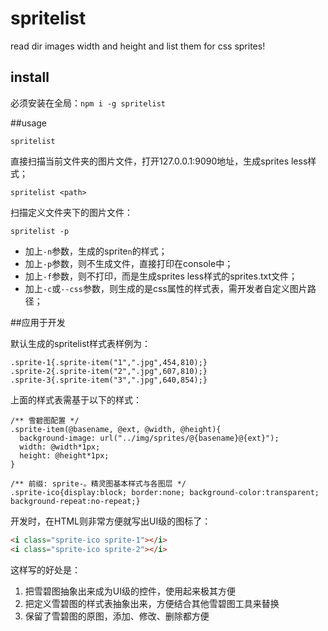 # spritelist

read dir images width and height and list them for css sprites!

## install

必须安装在全局：`npm i -g spritelist`

##usage

```shell
spritelist
```

直接扫描当前文件夹的图片文件，打开127.0.0.1:9090地址，生成sprites less样式；

```shell
spritelist <path>
```

扫描定义<path>文件夹下的图片文件：

```shell
spritelist -p
```

* 加上`-n`参数，生成的sprite`n`的样式；
* 加上`-p`参数，则不生成文件，直接打印在console中；
* 加上`-f`参数，则不打印，而是生成sprites less样式的sprites.txt文件；
* 加上`-c`或`--css`参数，则生成的是css属性的样式表，需开发者自定义图片路径；

##应用于开发

默认生成的spritelist样式表样例为：

```less
.sprite-1{.sprite-item("1",".jpg",454,810);}
.sprite-2{.sprite-item("2",".jpg",607,810);}
.sprite-3{.sprite-item("3",".jpg",640,854);}
```

上面的样式表需基于以下的样式：

```less
/** 雪碧图配置 */
.sprite-item(@basename, @ext, @width, @height){
  background-image: url("../img/sprites/@{basename}@{ext}");
  width: @width*1px;
  height: @height*1px;
}

/** 前缀: sprite-。精灵图基本样式与各图层 */
.sprite-ico{display:block; border:none; background-color:transparent; background-repeat:no-repeat;}
```

开发时，在HTML则非常方便就写出UI级的图标了：

```html
<i class="sprite-ico sprite-1"></i>
<i class="sprite-ico sprite-2"></i>
```

这样写的好处是：

1. 把雪碧图抽象出来成为UI级的控件，使用起来极其方便
2. 把定义雪碧图的样式表抽象出来，方便结合其他雪碧图工具来替换
3. 保留了雪碧图的原图，添加、修改、删除都方便




